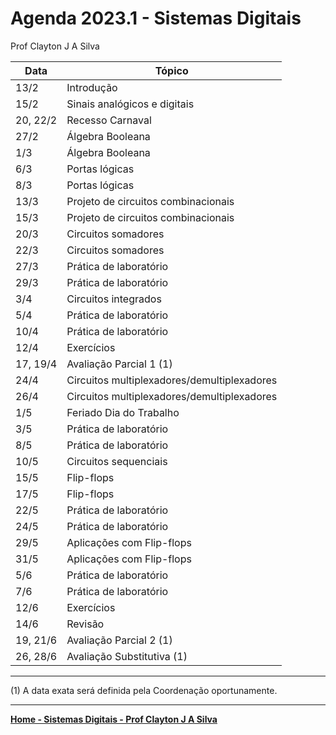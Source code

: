 # Agenda 2023.1 - Sistemas Digitais
Prof Clayton J A Silva

| Data | Tópico |
| ---- | ------ |
| 13/2 | Introdução | 
| 15/2 | Sinais analógicos e digitais |
| 20, 22/2 | Recesso Carnaval |
| 27/2 | Álgebra Booleana |
| 1/3 | Álgebra Booleana |
| 6/3 | Portas lógicas |
| 8/3 | Portas lógicas |
| 13/3 | Projeto de circuitos combinacionais |
| 15/3 | Projeto de circuitos combinacionais |
| 20/3 | Circuitos somadores |
| 22/3 | Circuitos somadores |
| 27/3 | Prática de laboratório |
| 29/3 | Prática de laboratório |
| 3/4 | Circuitos integrados |
| 5/4 | Prática de laboratório |
| 10/4 | Prática de laboratório |
| 12/4 | Exercícios |
| 17, 19/4 | Avaliação Parcial 1 (1) |
| 24/4 | Circuitos multiplexadores/demultiplexadores |
| 26/4 | Circuitos multiplexadores/demultiplexadores |
| 1/5 | Feriado Dia do Trabalho |
| 3/5 | Prática de laboratório |
| 8/5 | Prática de laboratório |
| 10/5 | Circuitos sequenciais |
| 15/5 | Flip-flops |
| 17/5 | Flip-flops |
| 22/5 | Prática de laboratório |
| 24/5 | Prática de laboratório |
| 29/5 | Aplicações com Flip-flops  |
| 31/5 | Aplicações com Flip-flops |
| 5/6 | Prática de laboratório |
| 7/6 | Prática de laboratório |
| 12/6 | Exercícios |
| 14/6 | Revisão |
| 19, 21/6 | Avaliação Parcial 2 (1) |
| 26, 28/6 | Avaliação Substitutiva (1) |

___
(1) A data exata será definida pela Coordenação oportunamente.

___
**[Home - Sistemas Digitais - Prof Clayton J A Silva](https://github.com/claytonjasilva/claytonjasilva.github.io/blob/main/sisdig.html)**

